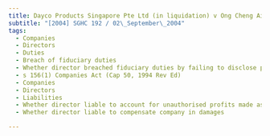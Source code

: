 ```yaml
---
title: Dayco Products Singapore Pte Ltd (in liquidation) v Ong Cheng Aik 
subtitle: "[2004] SGHC 192 / 02\_September\_2004"
tags:
  - Companies
  - Directors
  - Duties
  - Breach of fiduciary duties
  - Whether director breached fiduciary duties by failing to disclose personal interest in transactions of company
  - s 156(1) Companies Act (Cap 50, 1994 Rev Ed)
  - Companies
  - Directors
  - Liabilities
  - Whether director liable to account for unauthorised profits made as a result of failure to disclose personal interest in transactions of company
  - Whether director liable to compensate company in damages

---
```


